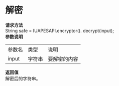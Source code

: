 # 解密

**请求方法**  
String safe = IUAPESAPI.encryptor(). decrypt(input);  
**参数说明** 

<table>
   <tr>
      <td>参数名</td>
      <td>类型</td>
      <td>说明</td>
   </tr>
   <tr>
      <td>input</td>
      <td>字符串</td>
      <td>要解密的内容</td>
   </tr>
</table>

**返回值**  
解密后的字符串。

